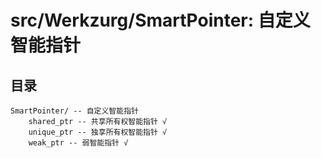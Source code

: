 # src/Werkzurg/SmartPointer: 自定义智能指针

## 目录

```
SmartPointer/ -- 自定义智能指针
    shared_ptr -- 共享所有权智能指针 √
    unique_ptr -- 独享所有权智能指针 √
    weak_ptr -- 弱智能指针 √
```
